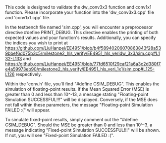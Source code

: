 This code is designed to validate the dw_conv3x3 function and conv1x1 function. Please incorporate your function into the 'dw_conv3x3.cpp' file and 'conv1x1.cpp' file.

In the testbench file named 'sim.cpp', you will encounter a preprocessor directive #define PRINT_DEBUG. This directive enables the printing of both expected values and your function's results. Additionally, you can specify the indices you wish to print at https://github.com/LiuHanpei/EE4951/blob/b4f58940206070863843f28a539bbef6d075b3c5/milestone2_hls_verify/EE4951_hls_veridw_3x3/sim.cpp#L132-L133 and https://github.com/LiuHanpei/EE4951/blob/77fd6510f29caf21a6a3c2d380f7e4a59973eb90/milestone2_hls_verify/EE4951_hls_veri_1x1/sim.cpp#L125-L126 respectively.

Within the 'conv.h' file, you'll find "#define CSIM_DEBUG". This enables the simulation of floating-point results. If the Mean Squared Error (MSE) is greater than 0 and less than 10^-13, a message stating "Floating-point Simulation SUCCESSFUL!!!" will be displayed. Conversely, if the MSE does not fall within these parameters, the message "Floating-point Simulation FAILED :(" will appear.

To simulate fixed-point results, simply comment out the "#define CSIM_DEBUG". Should the MSE be greater than 0 and less than 10^-3, a message indicating "Fixed-point Simulation SUCCESSFUL!!!" will be shown. If not, you will see "Fixed-point Simulation FAILED :(".
